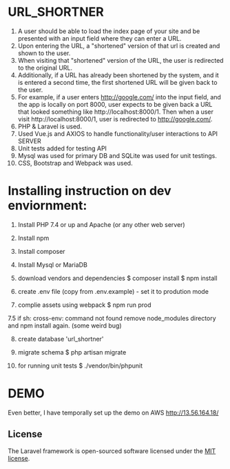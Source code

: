 # URL_SHORTNER

1. A user should be able to load the index page of your site and be presented with an input field where they can enter a URL.
2. Upon entering the URL, a "shortened" version of that url is created and shown to the user.
3. When visiting that "shortened" version of the URL, the user is redirected to the original URL.
4. Additionally, if a URL has already been shortened by the system, and it is entered a second time, the first shortened URL will be given back to the user.
5. For example, if a user enters http://google.com/ into the input field, and the app is locally on port 8000, user expects to be given back a URL that looked something like http://localhost:8000/1.
   Then when a user visit http://localhost:8000/1, user is redirected to http://google.com/.
7. PHP & Laravel is used.
8. Used Vue.js and AXIOS to handle functionality/user interactions to API SERVER
9. Unit tests added for testing API
10. Mysql was used for primary DB and SQLite was used for unit testings.
11. CSS, Bootstrap and Webpack was used.

# Installing instruction on dev enviornment:

1. Install PHP 7.4 or up and Apache (or any other web server)
2. Install npm
3. Install composer
4. Install Mysql or MariaDB

5. download vendors and dependencies
$ composer install
$ npm install

6. create .env file (copy from .env.example) - set it to prodution mode

7. complie assets using webpack 
$ npm run prod

7.5 if sh: cross-env: command not found
remove node_modules directory and npm install again. (some weird bug)

8. create database 'url_shortner'

9. migrate schema 
$  php artisan migrate

10. for running unit tests
$ ./vendor/bin/phpunit
 
# DEMO
Even better, I have temporally set up the demo on AWS
http://13.56.164.18/

## License

The Laravel framework is open-sourced software licensed under the [MIT license](https://opensource.org/licenses/MIT).
